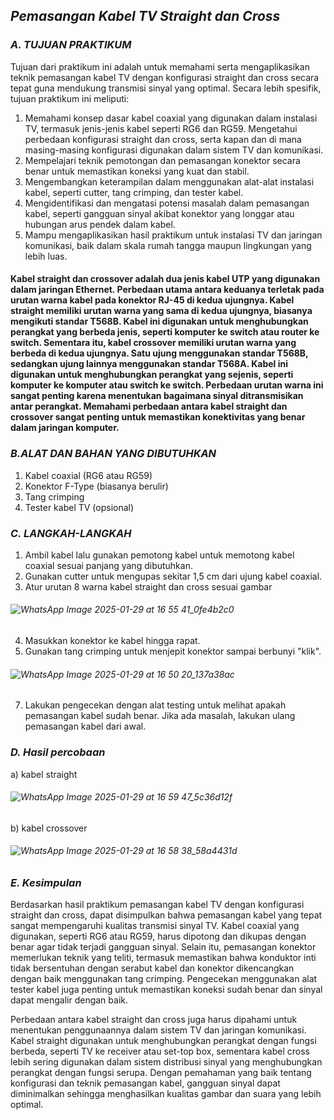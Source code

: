 
## *Pemasangan Kabel TV Straight dan Cross*

### *A. TUJUAN PRAKTIKUM*
Tujuan dari praktikum ini adalah untuk memahami serta mengaplikasikan teknik pemasangan kabel TV dengan konfigurasi straight dan cross secara tepat guna mendukung transmisi sinyal yang optimal. Secara lebih spesifik, tujuan praktikum ini meliputi:

1. Memahami konsep dasar kabel coaxial yang digunakan dalam instalasi TV, termasuk jenis-jenis kabel seperti RG6 dan RG59.
Mengetahui perbedaan konfigurasi straight dan cross, serta kapan dan di mana masing-masing konfigurasi digunakan dalam sistem TV dan komunikasi.
2. Mempelajari teknik pemotongan dan pemasangan konektor secara benar untuk memastikan koneksi yang kuat dan stabil.
3. Mengembangkan keterampilan dalam menggunakan alat-alat instalasi kabel, seperti cutter, tang crimping, dan tester kabel.
4. Mengidentifikasi dan mengatasi potensi masalah dalam pemasangan kabel, seperti gangguan sinyal akibat konektor yang longgar atau hubungan arus pendek dalam kabel.
5. Mampu mengaplikasikan hasil praktikum untuk instalasi TV dan jaringan komunikasi, baik dalam skala rumah tangga maupun lingkungan yang lebih luas.

#### Kabel straight dan crossover adalah dua jenis kabel UTP yang digunakan dalam jaringan Ethernet. Perbedaan utama antara keduanya terletak pada urutan warna kabel pada konektor RJ-45 di kedua ujungnya. Kabel straight memiliki urutan warna yang sama di kedua ujungnya, biasanya mengikuti standar T568B. Kabel ini digunakan untuk menghubungkan perangkat yang berbeda jenis, seperti komputer ke switch atau router ke switch. Sementara itu, kabel crossover memiliki urutan warna yang berbeda di kedua ujungnya. Satu ujung menggunakan standar T568B, sedangkan ujung lainnya menggunakan standar T568A. Kabel ini digunakan untuk menghubungkan perangkat yang sejenis, seperti komputer ke komputer atau switch ke switch. Perbedaan urutan warna ini sangat penting karena menentukan bagaimana sinyal ditransmisikan antar perangkat. Memahami perbedaan antara kabel straight dan crossover sangat penting untuk memastikan konektivitas yang benar dalam jaringan komputer.

### *B.ALAT DAN BAHAN YANG DIBUTUHKAN*
1. Kabel coaxial (RG6 atau RG59)
2. Konektor F-Type (biasanya berulir)
3. Tang crimping
4. Tester kabel TV (opsional)

### *C. LANGKAH-LANGKAH*
1. Ambil kabel lalu gunakan pemotong kabel untuk memotong kabel coaxial sesuai panjang yang dibutuhkan.
2. Gunakan cutter untuk mengupas sekitar 1,5 cm dari ujung kabel coaxial.
3. Atur urutan 8 warna kabel straight dan cross sesuai gambar
###### ![WhatsApp Image 2025-01-29 at 16 55 41_0fe4b2c0](https://github.com/user-attachments/assets/b4775e86-3cc8-4f97-9b54-8d84e16a1214)
4. Masukkan konektor ke kabel hingga rapat.
5. Gunakan tang crimping untuk menjepit konektor sampai berbunyi "klik".
###### ![WhatsApp Image 2025-01-29 at 16 50 20_137a38ac](https://github.com/user-attachments/assets/c58e2ac0-aa7d-4be5-a2dc-40203ef87e8c)
7. Lakukan pengecekan dengan alat testing untuk melihat apakah pemasangan kabel sudah benar. Jika ada masalah, lakukan ulang pemasangan kabel dari awal.



### *D. Hasil percobaan* 

a) kabel straight
###### ![WhatsApp Image 2025-01-29 at 16 59 47_5c36d12f](https://github.com/user-attachments/assets/0a52b388-757a-4919-9ffd-cf3c191d7d01)

b) kabel crossover 
###### ![WhatsApp Image 2025-01-29 at 16 58 38_58a4431d](https://github.com/user-attachments/assets/d47bab12-64da-42bb-aa3a-0717f59c132a)

### *E. Kesimpulan*

Berdasarkan hasil praktikum pemasangan kabel TV dengan konfigurasi straight dan cross, dapat disimpulkan bahwa pemasangan kabel yang tepat sangat mempengaruhi kualitas transmisi sinyal TV. Kabel coaxial yang digunakan, seperti RG6 atau RG59, harus dipotong dan dikupas dengan benar agar tidak terjadi gangguan sinyal. Selain itu, pemasangan konektor memerlukan teknik yang teliti, termasuk memastikan bahwa konduktor inti tidak bersentuhan dengan serabut kabel dan konektor dikencangkan dengan baik menggunakan tang crimping. Pengecekan menggunakan alat tester kabel juga penting untuk memastikan koneksi sudah benar dan sinyal dapat mengalir dengan baik.

Perbedaan antara kabel straight dan cross juga harus dipahami untuk menentukan penggunaannya dalam sistem TV dan jaringan komunikasi. Kabel straight digunakan untuk menghubungkan perangkat dengan fungsi berbeda, seperti TV ke receiver atau set-top box, sementara kabel cross lebih sering digunakan dalam sistem distribusi sinyal yang menghubungkan perangkat dengan fungsi serupa. Dengan pemahaman yang baik tentang konfigurasi dan teknik pemasangan kabel, gangguan sinyal dapat diminimalkan sehingga menghasilkan kualitas gambar dan suara yang lebih optimal.






